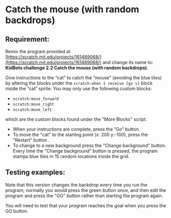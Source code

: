 # Catch the mouse (with random backdrops)

## Requirement:

Remix the program provided at [https://scratch.mit.edu/projects/161489068/](https://scratch.mit.edu/projects/161489068/) and change its name to: **KidBots challenge 2.2 Catch the mouse (with random backdrops)**.

Give instructions to the “cat” to catch the “mouse” (avoiding the blue tiles) by altering the blocks under the `scratch:when I receive [go v]` block inside the “cat” sprite. You may only use the following custom blocks:

  -   `scratch:move_forward`
  -   `scratch:move_right`
  -   `scratch:move_left`

which are the custom blocks found under the "More Blocks" script.

  -   When your instructions are complete, press the “Go” button.
  -   To move the "cat" to the starting point (x: 200 y:-100), press the "Restart" button .
  -   To change to a new background press the "Change background" button. Every time the "Change background" button is pressed, the program stamps blue tiles in 15 random locations inside the grid.


## Testing examples:

Note that this version changes the backdrop every time you run the program; normally you would press the green button once, and then edit the program and press the "GO" button rather than starting the program again.

You will need to test that your program reaches the goal when you press the GO button.
